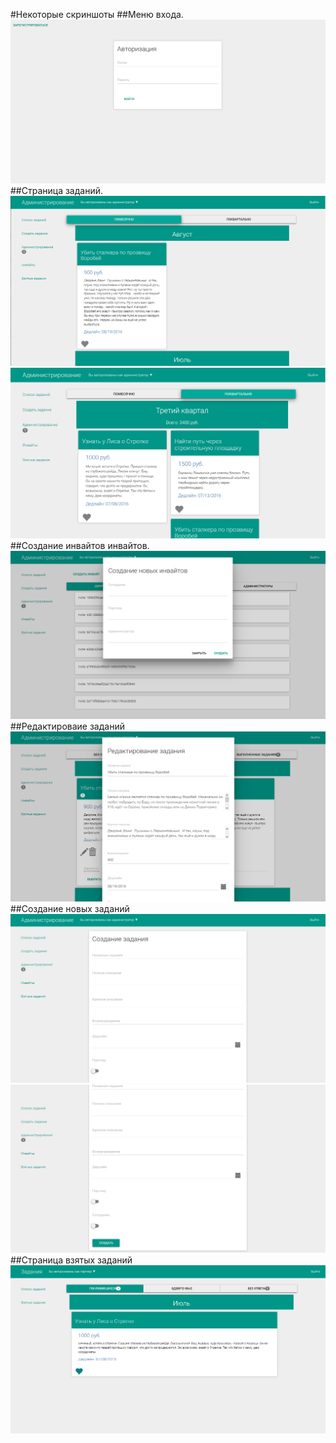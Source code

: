#Некоторые скриншоты
##Меню входа.
![Auth](https://github.com/silenceSunn/market.Knowledge/blob/master/screenshots/main.PNG)
##Страница заданий.
![tasksMonth](https://github.com/silenceSunn/market.Knowledge/blob/master/screenshots/tasksMonth.PNG)
![tasks](https://github.com/silenceSunn/market.Knowledge/blob/master/screenshots/tasks.PNG)
##Создание инвайтов инвайтов.
![invites](https://github.com/silenceSunn/market.Knowledge/blob/master/screenshots/invites.PNG)
##Редактироваие заданий
![adminEdit](https://github.com/silenceSunn/market.Knowledge/blob/master/screenshots/adminEdit.PNG)
##Создание новых заданий
![createTask](https://github.com/silenceSunn/market.Knowledge/blob/master/screenshots/createTask.PNG)
![tasksMonth2](https://github.com/silenceSunn/market.Knowledge/blob/master/screenshots/tasksMonth2.PNG)
##Страница взятых заданий
![customer](https://github.com/silenceSunn/market.Knowledge/blob/master/screenshots/customer2.PNG)
